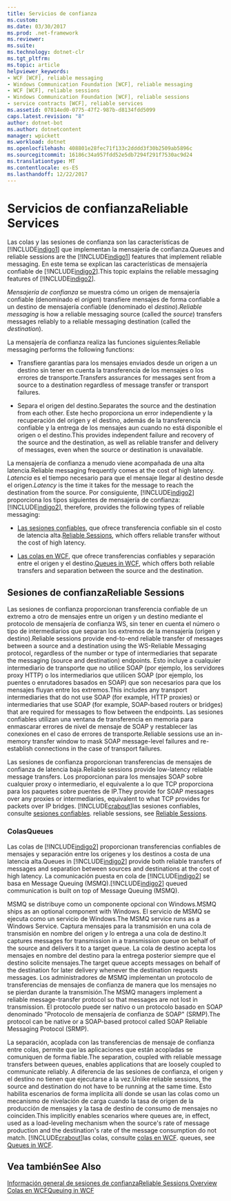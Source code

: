 ```yaml
---
title: Servicios de confianza
ms.custom: 
ms.date: 03/30/2017
ms.prod: .net-framework
ms.reviewer: 
ms.suite: 
ms.technology: dotnet-clr
ms.tgt_pltfrm: 
ms.topic: article
helpviewer_keywords:
- WCF [WCF], reliable messaging
- Windows Communication Foundation [WCF], reliable messaging
- WCF [WCF], reliable sessions
- Windows Communication Foundation [WCF], reliable sessions
- service contracts [WCF], reliable services
ms.assetid: 07814ed0-0775-47f2-987b-d8134fdd5099
caps.latest.revision: "8"
author: dotnet-bot
ms.author: dotnetcontent
manager: wpickett
ms.workload: dotnet
ms.openlocfilehash: 408801e28fec71f133c2dddd3f30b2509ab5896c
ms.sourcegitcommit: 16186c34a957fdd52e5db7294f291f7530ac9d24
ms.translationtype: MT
ms.contentlocale: es-ES
ms.lasthandoff: 12/22/2017
---
```

# <a name="reliable-services"></a><span data-ttu-id="93ef7-102">Servicios de confianza</span><span class="sxs-lookup"><span data-stu-id="93ef7-102">Reliable Services</span></span>
<span data-ttu-id="93ef7-103">Las colas y las sesiones de confianza son las características de [!INCLUDE[indigo1](../../../includes/indigo1-md.md)] que implementan la mensajería de confianza.</span><span class="sxs-lookup"><span data-stu-id="93ef7-103">Queues and reliable sessions are the [!INCLUDE[indigo1](../../../includes/indigo1-md.md)] features that implement reliable messaging.</span></span> <span data-ttu-id="93ef7-104">En este tema se explican las características de mensajería confiable de [!INCLUDE[indigo2](../../../includes/indigo2-md.md)].</span><span class="sxs-lookup"><span data-stu-id="93ef7-104">This topic explains the reliable messaging features of [!INCLUDE[indigo2](../../../includes/indigo2-md.md)].</span></span>  
  
 <span data-ttu-id="93ef7-105">*Mensajería de confianza* se muestra cómo un origen de mensajería confiable (denominado el *origen*) transfiere mensajes de forma confiable a un destino de mensajería confiable (denominado el *destino*).</span><span class="sxs-lookup"><span data-stu-id="93ef7-105">*Reliable messaging* is how a reliable messaging source (called the *source*) transfers messages reliably to a reliable messaging destination (called the *destination*).</span></span>  
  
 <span data-ttu-id="93ef7-106">La mensajería de confianza realiza las funciones siguientes:</span><span class="sxs-lookup"><span data-stu-id="93ef7-106">Reliable messaging performs the following functions:</span></span>  
  
-   <span data-ttu-id="93ef7-107">Transfiere garantías para los mensajes enviados desde un origen a un destino sin tener en cuenta la transferencia de los mensajes o los errores de transporte.</span><span class="sxs-lookup"><span data-stu-id="93ef7-107">Transfers assurances for messages sent from a source to a destination regardless of message transfer or transport failures.</span></span>  
  
-   <span data-ttu-id="93ef7-108">Separa el origen del destino.</span><span class="sxs-lookup"><span data-stu-id="93ef7-108">Separates the source and the destination from each other.</span></span> <span data-ttu-id="93ef7-109">Este hecho proporciona un error independiente y la recuperación del origen y el destino, además de la transferencia confiable y la entrega de los mensajes aun cuando no está disponible el origen o el destino.</span><span class="sxs-lookup"><span data-stu-id="93ef7-109">This provides independent failure and recovery of the source and the destination, as well as reliable transfer and delivery of messages, even when the source or destination is unavailable.</span></span>  
  
 <span data-ttu-id="93ef7-110">La mensajería de confianza a menudo viene acompañada de una alta latencia.</span><span class="sxs-lookup"><span data-stu-id="93ef7-110">Reliable messaging frequently comes at the cost of high latency.</span></span> <span data-ttu-id="93ef7-111">*Latencia* es el tiempo necesario para que el mensaje llegar al destino desde el origen.</span><span class="sxs-lookup"><span data-stu-id="93ef7-111">*Latency* is the time it takes for the message to reach the destination from the source.</span></span> <span data-ttu-id="93ef7-112">Por consiguiente, [!INCLUDE[indigo2](../../../includes/indigo2-md.md)] proporciona los tipos siguientes de mensajería de confianza:</span><span class="sxs-lookup"><span data-stu-id="93ef7-112">[!INCLUDE[indigo2](../../../includes/indigo2-md.md)], therefore, provides the following types of reliable messaging:</span></span>  
  
-   <span data-ttu-id="93ef7-113">[Las sesiones confiables](../../../docs/framework/wcf/feature-details/reliable-sessions.md), que ofrece transferencia confiable sin el costo de latencia alta.</span><span class="sxs-lookup"><span data-stu-id="93ef7-113">[Reliable Sessions](../../../docs/framework/wcf/feature-details/reliable-sessions.md), which offers reliable transfer without the cost of high latency.</span></span>  
  
-   <span data-ttu-id="93ef7-114">[Las colas en WCF](../../../docs/framework/wcf/feature-details/queues-in-wcf.md), que ofrece transferencias confiables y separación entre el origen y el destino.</span><span class="sxs-lookup"><span data-stu-id="93ef7-114">[Queues in WCF](../../../docs/framework/wcf/feature-details/queues-in-wcf.md), which offers both reliable transfers and separation between the source and the destination.</span></span>  
  
## <a name="reliable-sessions"></a><span data-ttu-id="93ef7-115">Sesiones de confianza</span><span class="sxs-lookup"><span data-stu-id="93ef7-115">Reliable Sessions</span></span>  
 <span data-ttu-id="93ef7-116">Las sesiones de confianza proporcionan transferencia confiable de un extremo a otro de mensajes entre un origen y un destino mediante el protocolo de mensajería de confianza WS, sin tener en cuenta el número o tipo de intermediarios que separan los extremos de la mensajería (origen y destino).</span><span class="sxs-lookup"><span data-stu-id="93ef7-116">Reliable sessions provide end-to-end reliable transfer of messages between a source and a destination using the WS-Reliable Messaging protocol, regardless of the number or type of intermediaries that separate the messaging (source and destination) endpoints.</span></span> <span data-ttu-id="93ef7-117">Esto incluye a cualquier intermediario de transporte que no utilice SOAP (por ejemplo, los servidores proxy HTTP) o los intermediarios que utilicen SOAP (por ejemplo, los puentes o enrutadores basados en SOAP) que son necesarios para que los mensajes fluyan entre los extremos.</span><span class="sxs-lookup"><span data-stu-id="93ef7-117">This includes any transport intermediaries that do not use SOAP (for example, HTTP proxies) or intermediaries that use SOAP (for example, SOAP-based routers or bridges) that are required for messages to flow between the endpoints.</span></span> <span data-ttu-id="93ef7-118">Las sesiones confiables utilizan una ventana de transferencia en memoria para enmascarar errores de nivel de mensaje de SOAP y restablecer las conexiones en el caso de errores de transporte.</span><span class="sxs-lookup"><span data-stu-id="93ef7-118">Reliable sessions use an in-memory transfer window to mask SOAP message-level failures and re-establish connections in the case of transport failures.</span></span>  
  
 <span data-ttu-id="93ef7-119">Las sesiones de confianza proporcionan transferencias de mensajes de confianza de latencia baja.</span><span class="sxs-lookup"><span data-stu-id="93ef7-119">Reliable sessions provide low-latency reliable message transfers.</span></span> <span data-ttu-id="93ef7-120">Los proporcionan para los mensajes SOAP sobre cualquier proxy o intermediario, el equivalente a lo que TCP proporciona para los paquetes sobre puentes de IP.</span><span class="sxs-lookup"><span data-stu-id="93ef7-120">They provide for SOAP messages over any proxies or intermediaries, equivalent to what TCP provides for packets over IP bridges.</span></span> [!INCLUDE[crabout](../../../includes/crabout-md.md)]<span data-ttu-id="93ef7-121">las sesiones confiables, consulte [sesiones confiables](../../../docs/framework/wcf/feature-details/reliable-sessions.md).</span><span class="sxs-lookup"><span data-stu-id="93ef7-121"> reliable sessions, see [Reliable Sessions](../../../docs/framework/wcf/feature-details/reliable-sessions.md).</span></span>  
  
### <a name="queues"></a><span data-ttu-id="93ef7-122">Colas</span><span class="sxs-lookup"><span data-stu-id="93ef7-122">Queues</span></span>  
 <span data-ttu-id="93ef7-123">Las colas de [!INCLUDE[indigo2](../../../includes/indigo2-md.md)] proporcionan transferencias confiables de mensajes y separación entre los orígenes y los destinos a costa de una latencia alta.</span><span class="sxs-lookup"><span data-stu-id="93ef7-123">Queues in [!INCLUDE[indigo2](../../../includes/indigo2-md.md)] provide both reliable transfers of messages and separation between sources and destinations at the cost of high latency.</span></span> <span data-ttu-id="93ef7-124">La comunicación puesta en cola de [!INCLUDE[indigo2](../../../includes/indigo2-md.md)] se basa en Message Queuing (MSMQ).</span><span class="sxs-lookup"><span data-stu-id="93ef7-124">[!INCLUDE[indigo2](../../../includes/indigo2-md.md)] queued communication is built on top of Message Queuing (MSMQ).</span></span>  
  
 <span data-ttu-id="93ef7-125">MSMQ se distribuye como un componente opcional con Windows.</span><span class="sxs-lookup"><span data-stu-id="93ef7-125">MSMQ ships as an optional component with Windows.</span></span> <span data-ttu-id="93ef7-126">El servicio de MSMQ se ejecuta como un servicio de Windows.</span><span class="sxs-lookup"><span data-stu-id="93ef7-126">The MSMQ service runs as a Windows Service.</span></span> <span data-ttu-id="93ef7-127">Captura mensajes para la transmisión en una cola de transmisión en nombre del origen y lo entrega a una cola de destino.</span><span class="sxs-lookup"><span data-stu-id="93ef7-127">It captures messages for transmission in a transmission queue on behalf of the source and delivers it to a target queue.</span></span> <span data-ttu-id="93ef7-128">La cola de destino acepta los mensajes en nombre del destino para la entrega posterior siempre que el destino solicite mensajes.</span><span class="sxs-lookup"><span data-stu-id="93ef7-128">The target queue accepts messages on behalf of the destination for later delivery whenever the destination requests messages.</span></span> <span data-ttu-id="93ef7-129">Los administradores de MSMQ implementan un protocolo de transferencias de mensajes de confianza de manera que los mensajes no se pierdan durante la transmisión.</span><span class="sxs-lookup"><span data-stu-id="93ef7-129">The MSMQ managers implement a reliable message-transfer protocol so that messages are not lost in transmission.</span></span> <span data-ttu-id="93ef7-130">El protocolo puede ser nativo o un protocolo basado en SOAP denominado "Protocolo de mensajería de confianza de SOAP" (SRMP).</span><span class="sxs-lookup"><span data-stu-id="93ef7-130">The protocol can be native or a SOAP-based protocol called SOAP Reliable Messaging Protocol (SRMP).</span></span>  
  
 <span data-ttu-id="93ef7-131">La separación, acoplada con las transferencias de mensaje de confianza entre colas, permite que las aplicaciones que están acopladas se comuniquen de forma fiable.</span><span class="sxs-lookup"><span data-stu-id="93ef7-131">The separation, coupled with reliable message transfers between queues, enables applications that are loosely coupled to communicate reliably.</span></span> <span data-ttu-id="93ef7-132">A diferencia de las sesiones de confianza, el origen y el destino no tienen que ejecutarse a la vez.</span><span class="sxs-lookup"><span data-stu-id="93ef7-132">Unlike reliable sessions, the source and destination do not have to be running at the same time.</span></span> <span data-ttu-id="93ef7-133">Esto habilita escenarios de forma implícita allí donde se usan las colas como un mecanismo de nivelación de carga cuando la tasa de origen de la producción de mensajes y la tasa de destino de consumo de mensajes no coinciden.</span><span class="sxs-lookup"><span data-stu-id="93ef7-133">This implicitly enables scenarios where queues are, in effect, used as a load-leveling mechanism when the source's rate of message production and the destination's rate of the message consumption do not match.</span></span> [!INCLUDE[crabout](../../../includes/crabout-md.md)]<span data-ttu-id="93ef7-134">las colas, consulte [colas en WCF](../../../docs/framework/wcf/feature-details/queues-in-wcf.md).</span><span class="sxs-lookup"><span data-stu-id="93ef7-134"> queues, see [Queues in WCF](../../../docs/framework/wcf/feature-details/queues-in-wcf.md).</span></span>  
  
## <a name="see-also"></a><span data-ttu-id="93ef7-135">Vea también</span><span class="sxs-lookup"><span data-stu-id="93ef7-135">See Also</span></span>  
 [<span data-ttu-id="93ef7-136">Información general de sesiones de confianza</span><span class="sxs-lookup"><span data-stu-id="93ef7-136">Reliable Sessions Overview</span></span>](../../../docs/framework/wcf/feature-details/reliable-sessions-overview.md)  
 [<span data-ttu-id="93ef7-137">Colas en WCF</span><span class="sxs-lookup"><span data-stu-id="93ef7-137">Queuing in WCF</span></span>](../../../docs/framework/wcf/feature-details/queuing-in-wcf.md)
